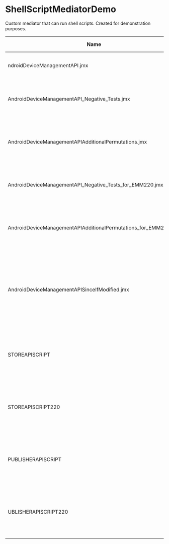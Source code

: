 # ShellScriptMediatorDemo

Custom mediator that can run shell scripts. Created for demonstration purposes. 

Name | Description | Compatible Version
--- | --- | ---
ndroidDeviceManagementAPI.jmx | Covers core Device Managemnt Android API | 2.1.0 
AndroidDeviceManagementAPI_Negative_Tests.jmx | Contains negative test scenarios for  Device Managemnt Android API. | 2.1.0 
AndroidDeviceManagementAPIAdditionalPermutations.jmx | Covers the optional parameters of the Core Device Management API. | 2.1.0  
AndroidDeviceManagementAPI_Negative_Tests_for_EMM220.jmx | Contains negative test scenarios for  Device Managemnt Android API. | 2.2.0 
AndroidDeviceManagementAPIAdditionalPermutations_for_EMM220.jmx | Covers the optional parameters of the Core Device Management API. | 2.2.0 
AndroidDeviceManagementAPISinceIfModified.jmx | Script contains tests covering Since and IfModified parameters for the core device management and android APIs. | 2.2.0 
STOREAPISCRIPT | Tests the Store API. Refer README found inside sub folder for further instructions. | 2.1.0 
STOREAPISCRIPT220 | Tests the Store API. Refer README found inside sub folder for further instructions. | 2.2.0 
PUBLISHERAPISCRIPT | Tests the publisher API. Refer README found inside sub folder for further instructions. | 2.1.0  
UBLISHERAPISCRIPT220 | Tests the publisher API. Refer README found inside sub folder for further instructions. | 2.2.0 

